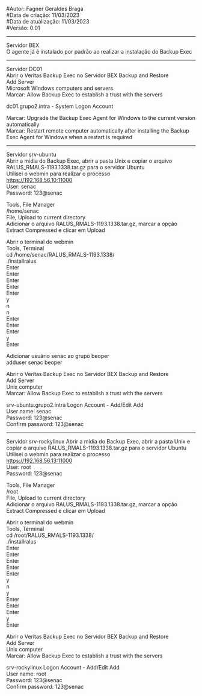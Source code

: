 #Autor: Fagner Geraldes Braga  
#Data de criação: 11/03/2023  
#Data de atualização: 11/03/2023  
#Versão: 0.01  
******************************************************************************************
Servidor BEX  
O agente já é instalado por padrão ao realizar a instalação do Backup Exec  
***
Servidor DC01  
Abrir o Veritas Backup Exec no Servidor BEX 
Backup and Restore  
Add Server  
Microsoft Windows computers and servers  
Marcar: Allow Backup Exec to establish a trust with the servers  

dc01.grupo2.intra - System Logon Account  

Marcar: Upgrade the Backup Exec Agent for Windows to the current version automatically  
Marcar: Restart remote computer automatically after installing the Backup Exec Agent for Windows when a restart is required  
***
Servidor srv-ubuntu  
Abrir a mídia do Backup Exec, abrir a pasta Unix e copiar o arquivo RALUS_RMALS-1193.1338.tar.gz para o servidor Ubuntu  
Utilisei o webmin para realizar o processo  
https://192.168.56.10:11000  
User: senac  
Password: 123@senac  

Tools, File Manager  
/home/senac  
File, Upload to current directory  
Adicionar o arquivo RALUS_RMALS-1193.1338.tar.gz,  marcar a opção Extract Compressed e clicar em Upload  

Abrir o terminal do webmin  
Tools, Terminal  
cd /home/senac/RALUS_RMALS-1193.1338/  
./installralus  
Enter  
Enter  
Enter  
Enter  
Enter  
y  
n  
n  
Enter  
Enter  
Enter  
y  
Enter  

Adicionar usuário senac ao grupo beoper  
adduser senac beoper  

Abrir o Veritas Backup Exec no Servidor BEX 
Backup and Restore  
Add Server  
Unix computer  
Marcar: Allow Backup Exec to establish a trust with the servers  

srv-ubuntu.grupo2.intra 
Logon Account - Add/Edit 
Add  
User name: senac  
Password: 123@senac  
Confirm password: 123@senac  
***
Servidor srv-rockylinux 
Abrir a mídia do Backup Exec, abrir a pasta Unix e copiar o arquivo RALUS_RMALS-1193.1338.tar.gz para o servidor Ubuntu  
Utilisei o webmin para realizar o processo  
https://192.168.56.13:11000  
User: root  
Password: 123@senac  

Tools, File Manager  
/root  
File, Upload to current directory  
Adicionar o arquivo RALUS_RMALS-1193.1338.tar.gz,  marcar a opção Extract Compressed e clicar em Upload  

Abrir o terminal do webmin  
Tools, Terminal  
cd /root/RALUS_RMALS-1193.1338/  
./installralus  
Enter  
Enter  
Enter  
Enter  
Enter  
y  
n  
y  
Enter  
Enter  
Enter  
y  
Enter  

Abrir o Veritas Backup Exec no Servidor BEX 
Backup and Restore  
Add Server  
Unix computer  
Marcar: Allow Backup Exec to establish a trust with the servers  

srv-rockylinux 
Logon Account - Add/Edit 
Add  
User name: root  
Password: 123@senac  
Confirm password: 123@senac  